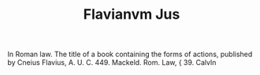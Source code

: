 ---
title: Flavianvm Jus
letter: F
permalink: "/definitions/bld-flavianvm-jus.html"
body: In Roman law. The title of a book containing the forms of actions, published
  by Cneius Flavius, A. U. C. 449. Mackeld. Rom. Law, { 39. Calvln
published_at: '2018-07-07'
source: Black's Law Dictionary 2nd Ed (1910)
layout: post
---